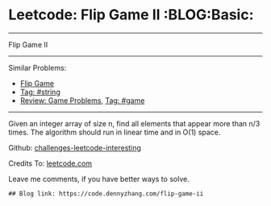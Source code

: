 # Leetcode: Flip Game II     :BLOG:Basic:


---

Flip Game II  

---

Similar Problems:  
-   [Flip Game](https://code.dennyzhang.com/flip-game)
-   [Tag: #string](https://code.dennyzhang.com/tag/string)
-   [Review: Game Problems](https://code.dennyzhang.com/review-game), [Tag: #game](https://code.dennyzhang.com/tag/game)

---

Given an integer array of size n, find all elements that appear more than n/3 times. The algorithm should run in linear time and in O(1) space.  

Github: [challenges-leetcode-interesting](https://github.com/DennyZhang/challenges-leetcode-interesting/tree/master/flip-game-ii)  

Credits To: [leetcode.com](https://leetcode.com/problems/flip-game-ii/description/)  

Leave me comments, if you have better ways to solve.  

    ## Blog link: https://code.dennyzhang.com/flip-game-ii